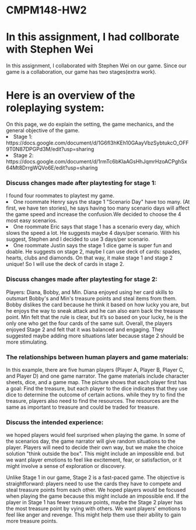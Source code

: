 # CMPM148-HW2

<h1>In this assignment, I had collborate with Stephen Wei</h1>
In this assignment, I collaborated with Stephen Wei on our game. Since our game is a collaboration, our game has two stages(extra work).

<h1>Here is an overview of the roleplaying system:</h1>
On this page, we do explain the setting, the game mechanics, and the general objective of the game. 

<li>Stage 1: https://docs.google.com/document/d/1G6fl3hKEh10GAayVbzSybtukcO_OFF9T0N87DPGPd3M/edit?usp=sharing</li>
<li>Stage 2: https://docs.google.com/document/d/1rmTc6bKlaAGsHhJqmrHzoACPghSx64Mt8DrrgWQVo6E/edit?usp=sharing</li>

<h3>Discuss changes made after playtesting for stage 1:</h3> 
I found four roommates to playtest my game. 
<li> One roommate Henry says the stage 1 "Scenario Day" have too many. (At first, we have ten stories), he says having too many scenario days will affect the game speed and increase the confusion.We decided to choose the 4 most easy scenarios.</li> 
<li>One roommate Eric says that stage 1 has a scenario every day, which slows the speed a lot. He suggests maybe 4 days/per scenario. With his suggest, Stephen and I decided to use 3 days/per scenario.</li>
<li> One roommate Justin says the stage 1 dice game is super fun and doable. He suggests on stage 2, maybe I can use deck of cards: spades, hearts, clubs and diamonds. On that way, it make stage 1 and stage 2 unique! So I will use the deck of cards in stage 2.</li> 

<h3>Discuss changes made after playtesting for stage 2:</h3> 
Players: Diana, Bobby, and Min.
Diana enjoyed using her card skills to outsmart Bobby's and Min's treasure points and steal items from them.
Bobby dislikes the card because he think it based on how lucky you are, but he enjoys the way to sneak attack and he can also earn back the treasure point.
Min felt that the rule is clear, but it’s so based on your lucky, he is the only one who get the four cards of the same suit.
Overall, the players enjoyed Stage 2 and felt that it was balanced and engaging. They suggested maybe adding more situations later because stage 2 should be more stimulating.



<h3> The relationships between human players and game materials:</h3> 
In this example, there are five human players (Player A, Player B, Player C, and Player D) and one game narrator. The game materials include character sheets, dice, and a game map. The picture shows that each player first has a goal: Find the treasure, but each player to the dice indicates that they use dice to determine the outcome of certain actions. while they try to find the treasure, players also need to find the resources. The resources are the same as important to treasure and could be traded for treasure.


<h3> Discuss the intended experience:</h3> 
we hoped players would feel surprised when playing the game. In some of the scenarios day, the game narrator will give random situations to the player. Players will need to decide their own way, but we make the choice solution "think outside the box". This might include an impossible end. but we want player emotions to feel like excitement, fear, or satisfaction, or it might involve a sense of exploration or discovery.

Unlike Stage 1 in our game, Stage 2 is a fast-paced game. The objective is straightforward: players need to use the cards they have to compete and steal treasure points from each other. We hoped players would be focused when playing the game because this might include an impossible end. If the player in Stage 1 has fewer treasure points, maybe the Stage 2 player has the most treasure point by vying with others. We want players' emotions to feel like anger and revenge. This might help them use their ability to gain more treasure points.

